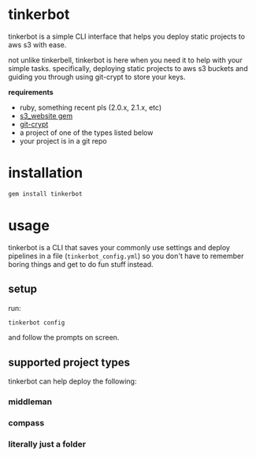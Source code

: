 # tinkerbot

tinkerbot is a simple CLI interface that helps you deploy static projects to aws s3 with ease.

not unlike tinkerbell, tinkerbot is here when you need it to help with your simple tasks. specifically, deploying static projects to aws s3 buckets and guiding you through using git-crypt to store your keys.

**requirements**

- ruby, something recent pls (2.0.x, 2.1.x, etc)
- [s3_website gem](https://github.com/laurilehmijoki/s3_website)
- [git-crypt](https://github.com/AGWA/git-crypt)
- a project of one of the types listed below
- your project is in a git repo

# installation

```bash
gem install tinkerbot
```

# usage

tinkerbot is a CLI that saves your commonly use settings and deploy pipelines in a file (`tinkerbot_config.yml`) so you don't have to remember boring things and get to do fun stuff instead. 

## setup

run:

```bash
tinkerbot config
```

and follow the prompts on screen.

## supported project types

tinkerbot can help deploy the following:

### middleman

### compass

### literally just a folder
